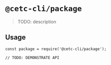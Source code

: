 # `@cetc-cli/package`

> TODO: description

## Usage

```
const package = require('@cetc-cli/package');

// TODO: DEMONSTRATE API
```
